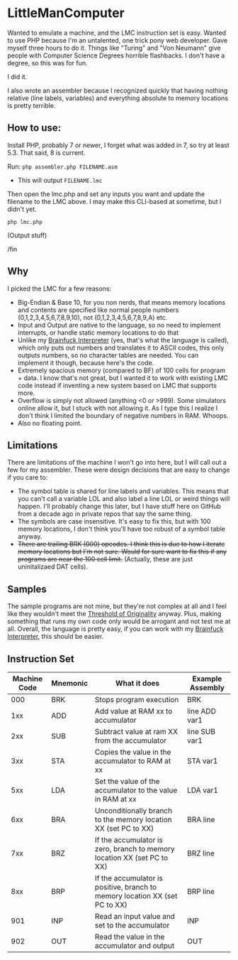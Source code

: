 # LittleManComputer
Wanted to emulate a machine, and the LMC instruction set is easy. Wanted to use PHP because I'm an untalented, one trick pony web developer. Gave myself three hours to do it. Things like "Turing" and "Von Neumann" give people with Computer Science Degrees horrible flashbacks. I don't have a degree, so this was for fun.

I did it.

I also wrote an assembler because I recognized quickly that having nothing relative (line labels, variables) and everything absolute to memory locations is pretty terrible.

## How to use:

Install PHP, probably 7 or newer, I forget what was added in 7, so try at least 5.3. That said, 8 is current.

Run:
`php assembler.php FILENAME.asm`
- This will output `FILENAME.lmc`

Then open the lmc.php and set any inputs you want and update the filename to the LMC above. I may make this CLI-based at sometime, but I didn't yet.

`php lmc.php`

(Output stuff)

/fin

## Why

I picked the LMC for a few reasons:
 - Big-Endian & Base 10, for you non nerds, that means memory locations and contents are specified like normal people numbers (0,1,2,3,4,5,6,7,8,9,10), not (0,1,2,3,4,5,6,7,8,9,A) etc.
 - Input and Output are native to the language, so no need to implement interrupts, or handle static memory locations to do that
 - Unlike my [Brainfuck Interpreter](https://github.com/rlerner/BrainFuckInterpreter) (yes, that's what the language is called), which only puts out numbers and translates it to ASCII codes, this only outputs numbers, so no character tables are needed. You can implement it though, because here's the code.
 - Extremely spacious memory (compared to BF) of 100 cells for program + data. I know that's not great, but I wanted it to work with existing LMC code instead if inventing a new system based on LMC that supports more.
 - Overflow is simply not allowed (anything <0 or >999). Some simulators online allow it, but I stuck with not allowing it. As I type this I realize I don't think I limited the boundary of negative numbers in RAM. Whoops.
 - Also no floating point.

## Limitations
There are limitations of the machine I won't go into here, but I will call out a few for my assembler. These were design decisions that are easy to change if you care to:
 - The symbol table is shared for line labels and variables. This means that you can't call a variable LOL and also label a line LOL or weird things will happen. I'll probably change this later, but I have stuff here on GitHub from a decade ago in private repos that say the same thing.
 - The symbols are case insensitive. It's easy to fix this, but with 100 memory locations, I don't think you'll have too robust of a symbol table anyway.
 - ~~There are trailing BRK (000) opcodes. I think this is due to how I iterate memory locations but I'm not sure. Would for sure want to fix this if any programs are near the 100 cell limit.~~ (Actually, these are just uninitalizaed DAT cells).


## Samples
The sample programs are not mine, but they're not complex at all and I feel like they wouldn't meet the [Threshold of Originality](https://en.wikipedia.org/wiki/Threshold_of_originality) anyway. Plus, making something that runs my own code only would be arrogant and not test me at all. Overall, the language is pretty easy, if you can work with my [Brainfuck Interpreter](https://github.com/rlerner/BrainFuckInterpreter), this should be easier.


## Instruction Set
Machine Code  | Mnemonic | What it does | Example Assembly
------------- | ------------- | - | - |
000  | BRK | Stops program execution | BRK
1xx  | ADD | Add value at RAM xx to accumulator | line ADD var1
2xx  | SUB | Subtract value at ram XX from the accumulator | line SUB var1
3xx  | STA | Copies the value in the accumulator to RAM at xx | STA var1
5xx  | LDA | Set the value of the accumulator to the value in RAM at xx | LDA var1
6xx  | BRA | Unconditionally branch to the memory location XX (set PC to XX) | BRA line
7xx  | BRZ | If the accumulator is zero, branch to memory location XX (set PC to XX) | BRZ line
8xx  | BRP | If the accumulator is positive, branch to memory location XX (set PC to XX) | BRP line
901 | INP | Read an input value and set to the accumulator | INP
902 | OUT | Read the value in the accumulator and output | OUT





